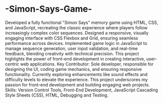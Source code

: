 # -Simon-Says-Game-
Developed a fully functional "Simon Says" memory game using HTML, CSS, and JavaScript, recreating the classic experience where players follow increasingly complex color sequences.
Designed a responsive, visually engaging interface with CSS Flexbox and Grid, ensuring seamless performance across devices. Implemented game logic in JavaScript to manage sequence generation, user input validation, and real-time feedback, blending creativity with technical precision. This project highlights the power of front-end development in creating interactive, user-centric web applications.
Key Contributor: Sole developer, responsible for designing the UI, coding game mechanics, and ensuring responsive functionality.
Currently exploring enhancements like sound effects and difficulty levels to elevate the experience. 
This project underscores my passion for front-end development and building engaging web projects.
Skills: Version Control Tools, Front-End Development, JavaScript Cascading Style Sheets (CSS), HTML, Debugging and Testing.

